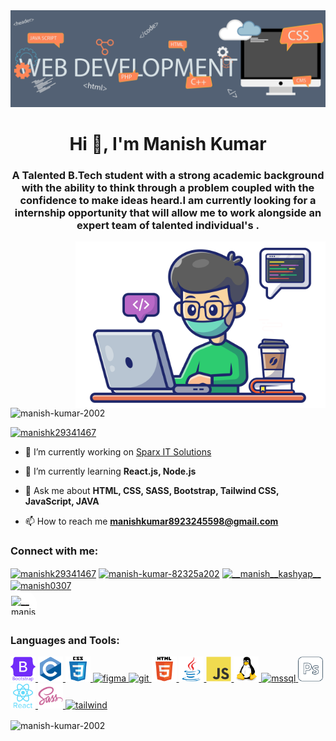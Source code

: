 <img src="webDev.gif" alt="manish-kumar-2002" />
<h1 align="center">Hi 👋, I'm Manish Kumar</h1>
<h3 align="center">A Talented B.Tech student with a strong academic background with the ability to think through a problem coupled with the confidence to make ideas heard.I am currently looking for a internship opportunity that will allow me to work alongside an expert team of talented individual's .</h3>

<img align="right" alt="coding" width="400" src="MY.png">

<p align="left"> <img src="https://komarev.com/ghpvc/?username=manish-kumar-2002&label=Profile%20views&color=0e75b6&style=flat" alt="manish-kumar-2002" /> </p>

<p align="left"> <a href="https://twitter.com/manishk29341467" target="blank"><img src="https://img.shields.io/twitter/follow/manishk29341467?logo=twitter&style=for-the-badge" alt="manishk29341467" /></a> </p>

- 🔭 I’m currently working on [Sparx IT Solutions](https://www.sparxitsolutions.com/)

- 🌱 I’m currently learning **React.js, Node.js**

- 💬 Ask me about **HTML, CSS, SASS, Bootstrap, Tailwind CSS, JavaScript, JAVA**

- 📫 How to reach me **manishkumar8923245598@gmail.com**

<h3 align="left">Connect with me:</h3>
<p align="left">
<a href="https://twitter.com/manishk29341467" target="blank"><img align="center" src="https://raw.githubusercontent.com/rahuldkjain/github-profile-readme-generator/master/src/images/icons/Social/twitter.svg" alt="manishk29341467" height="30" width="40" /></a>
<a href="https://linkedin.com/in/manish-kumar-82325a202" target="blank"><img align="center" src="https://raw.githubusercontent.com/rahuldkjain/github-profile-readme-generator/master/src/images/icons/Social/linked-in-alt.svg" alt="manish-kumar-82325a202" height="30" width="40" /></a>
<a href="https://instagram.com/__manish__kashyap__" target="blank"><img align="center" src="https://raw.githubusercontent.com/rahuldkjain/github-profile-readme-generator/master/src/images/icons/Social/instagram.svg" alt="__manish__kashyap__" height="30" width="40" /></a>
<a href="https://auth.geeksforgeeks.org/user/manish0307" target="blank"><img align="center" src="https://raw.githubusercontent.com/rahuldkjain/github-profile-readme-generator/master/src/images/icons/Social/geeks-for-geeks.svg" alt="manish0307" height="30" width="40" /></a>
<a href="https://www.threads.net/@__manish__kashyap__" target="blank" style=" display: block; background: white; padding: 3px 1px; border-radius: 25px; width: 40px; height: 40px; display: flex; align-items: center; justify-content: center; "><img align="center" src="https://imgs.search.brave.com/RgwnG2Ncc-w1Gei4oSRnPVk2YmbRCqRkhD79GJqJpbs/rs:fit:500:0:0:0/g:ce/aHR0cHM6Ly91cGxv/YWQud2lraW1lZGlh/Lm9yZy93aWtpcGVk/aWEvY29tbW9ucy90/aHVtYi85LzlkL1Ro/cmVhZHNfJTI4YXBw/JTI5X2xvZ28uc3Zn/LzI1MHB4LVRocmVh/ZHNfJTI4YXBwJTI5/X2xvZ28uc3ZnLnBu/Zw" alt="__manish__kashyap__" height="30" width="40" style="object-fit: contain" /></a>
</p>


<h3 align="left">Languages and Tools:</h3>
<p align="left"> <a href="https://getbootstrap.com" target="_blank" rel="noreferrer"> <img src="https://raw.githubusercontent.com/devicons/devicon/master/icons/bootstrap/bootstrap-plain-wordmark.svg" alt="bootstrap" width="40" height="40"/> </a> <a href="https://www.cprogramming.com/" target="_blank" rel="noreferrer"> <img src="https://raw.githubusercontent.com/devicons/devicon/master/icons/c/c-original.svg" alt="c" width="40" height="40"/> </a> <a href="https://www.w3schools.com/css/" target="_blank" rel="noreferrer"> <img src="https://raw.githubusercontent.com/devicons/devicon/master/icons/css3/css3-original-wordmark.svg" alt="css3" width="40" height="40"/> </a> <a href="https://www.figma.com/" target="_blank" rel="noreferrer"> <img src="https://www.vectorlogo.zone/logos/figma/figma-icon.svg" alt="figma" width="40" height="40"/> </a> <a href="https://git-scm.com/" target="_blank" rel="noreferrer"> <img src="https://www.vectorlogo.zone/logos/git-scm/git-scm-icon.svg" alt="git" width="40" height="40"/> </a> <a href="https://www.w3.org/html/" target="_blank" rel="noreferrer"> <img src="https://raw.githubusercontent.com/devicons/devicon/master/icons/html5/html5-original-wordmark.svg" alt="html5" width="40" height="40"/> </a> <a href="https://www.java.com" target="_blank" rel="noreferrer"> <img src="https://raw.githubusercontent.com/devicons/devicon/master/icons/java/java-original.svg" alt="java" width="40" height="40"/> </a> <a href="https://developer.mozilla.org/en-US/docs/Web/JavaScript" target="_blank" rel="noreferrer"> <img src="https://raw.githubusercontent.com/devicons/devicon/master/icons/javascript/javascript-original.svg" alt="javascript" width="40" height="40"/> </a> <a href="https://www.linux.org/" target="_blank" rel="noreferrer"> <img src="https://raw.githubusercontent.com/devicons/devicon/master/icons/linux/linux-original.svg" alt="linux" width="40" height="40"/> </a> <a href="https://www.microsoft.com/en-us/sql-server" target="_blank" rel="noreferrer"> <img src="https://www.svgrepo.com/show/303229/microsoft-sql-server-logo.svg" alt="mssql" width="40" height="40"/> </a> <a href="https://www.photoshop.com/en" target="_blank" rel="noreferrer"> <img src="https://raw.githubusercontent.com/devicons/devicon/master/icons/photoshop/photoshop-line.svg" alt="photoshop" width="40" height="40"/> </a> <a href="https://reactjs.org/" target="_blank" rel="noreferrer"> <img src="https://raw.githubusercontent.com/devicons/devicon/master/icons/react/react-original-wordmark.svg" alt="react" width="40" height="40"/> </a> <a href="https://sass-lang.com" target="_blank" rel="noreferrer"> <img src="https://raw.githubusercontent.com/devicons/devicon/master/icons/sass/sass-original.svg" alt="sass" width="40" height="40"/> </a> <a href="https://tailwindcss.com/" target="_blank" rel="noreferrer"> <img src="https://www.vectorlogo.zone/logos/tailwindcss/tailwindcss-icon.svg" alt="tailwind" width="40" height="40"/> </a> </p>

<p><img align="center" src="https://github-readme-streak-stats.herokuapp.com/?user=manish-kumar-2002&" alt="manish-kumar-2002" /></p>

